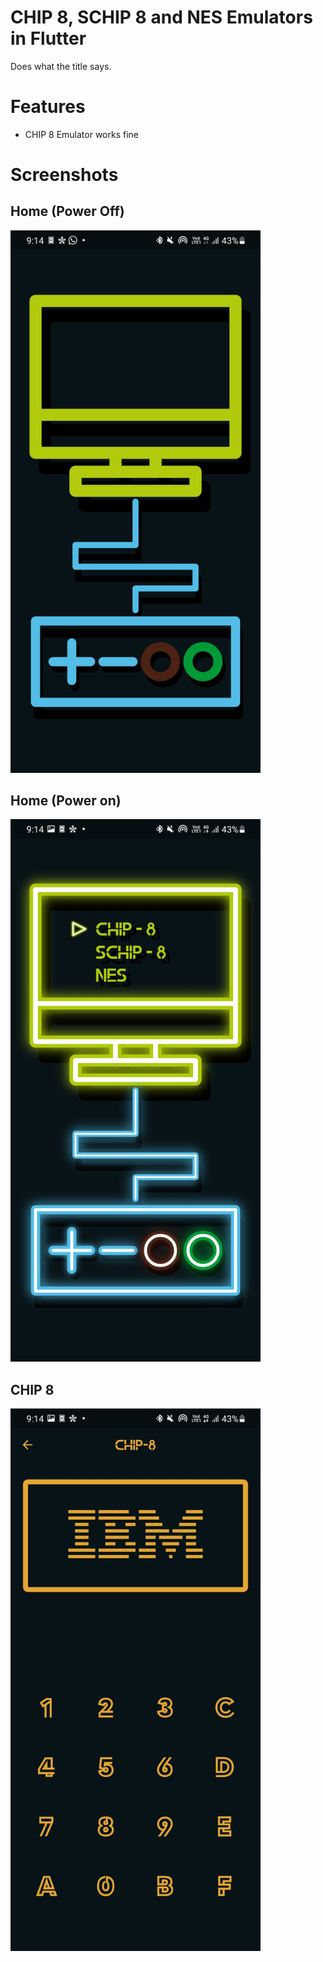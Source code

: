 # CHIP 8, SCHIP 8 and NES Emulators in Flutter
Does what the title says.

# Features
- CHIP 8 Emulator works fine

<!---
# ToDo(s)
- [ ] Implement SCHIP instructions
- [ ] Start NES
-->

# Screenshots
## Home (Power Off)
<img src="/screenshots/Screenshot_20220124-211403.jpg" width="400px"/>

## Home (Power on)
<img src="/screenshots/Screenshot_20220124-211409.jpg" width="400px"/>

## CHIP 8 
<img src="/screenshots/Screenshot_20220124-211426.jpg" width="400px"/>
